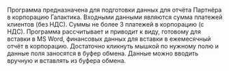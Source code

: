 Программа предназначена для подготовки данных для отчёта
Партнёра в корпорацию Галактика.
Входными данными являются сумма платежей клиентов (без НДС).
Суммы не более 3 платежей в корпорацию (с НДС).
Программа рассчитывает и приводит к виду, готовому для вставки в MS Word,
финансовых данных для вставки в ежемесячный отчёт в корпорацию.
Достаточно кликнуть мышкой по нужному полю и данные поля заносятся в буфер обмена.
Данные можно вводить вручную и вставлять из буфера обмена.